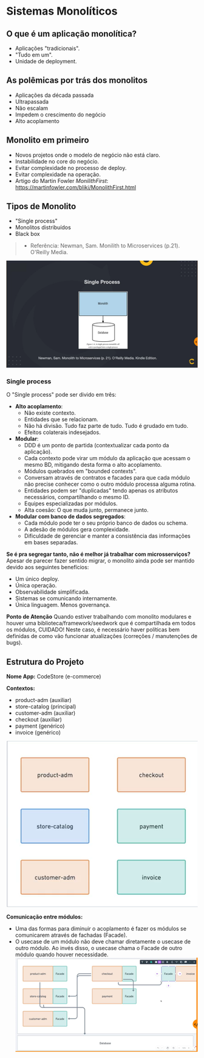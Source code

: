 # Sistemas Monolíticos

## O que é um aplicação monolítica?
- Aplicações "tradicionais".
- "Tudo em um".
- Unidade de deployment.

## As polêmicas por trás dos monolitos
- Aplicações da década passada
- Ultrapassada
- Não escalam
- Impedem o crescimento do negócio
- Alto acoplamento

## Monolito em primeiro
- Novos projetos onde o modelo de negócio não está claro.
- Instabilidade no core do negócio.
- Evitar complexidade no processo de deploy.
- Evitar complexidade na operação.
- Artigo do Martin Fowler *MonilithFirst*: https://martinfowler.com/bliki/MonolithFirst.html

## Tipos de Monolito
- "Single process"
- Monolitos distribuídos
- Black box
> - Referência: Newman, Sam. Monilith to Microservices (p.21). O'Reilly Media.

![alt text](./assets/image.png)

### Single process
O "Single process" pode ser divido em três:
- **Alto acoplamento**:
    - Não existe contexto.
    - Entidades que se relacionam.
    - Não há divisão. Tudo faz parte de tudo. Tudo é grudado em tudo.
    - Efeitos colaterais indesejados.
- **Modular**:
    - DDD é um ponto de partida (contextualizar cada ponto da aplicação).
    - Cada contexto pode virar um módulo da aplicação que acessam o mesmo BD, mitigando desta forma o alto acoplamento.
    - Módulos quebrados em "bounded contexts".
    - Conversam através de contratos e facades para que cada módulo não precise conhecer como o outro módulo processa alguma rotina.
    - Entidades podem ser "duplicadas" tendo apenas os atributos necessários, compartilhando o mesmo ID.
    - Equipes especializadas por módulos.
    - Alta coesão: O que muda junto, permanece junto.
- **Modular com banco de dados segregados**:
    - Cada módulo pode ter o seu próprio banco de dados ou schema.
    - A adesão de módulos gera complexidade.
    - Dificuldade de gerenciar e manter a consistência das informações em bases separadas.

**Se é pra segregar tanto, não é melhor já trabalhar com microsserviços?**
Apesar de parecer fazer sentido migrar, o monolito ainda pode ser mantido devido aos seguintes benefícios:
- Um único deploy.
- Única operação.
- Observabilidade simplificada.
- Sistemas se comunicando internamente.
- Única linguagem. Menos governança.

**Ponto de Atenção**
Quando estiver trabalhando com monolito modulares e houver uma biblioteca/framework/seedwork que é compartilhada em todos os módulos, CUIDADO! Neste caso, é necessário haver políticas bem definidas de como vão funcionar atualizações (correções / manutenções de bugs).

## Estrutura do Projeto
**Nome App:** CodeStore (e-commerce)

**Contextos:**
- product-adm (auxiliar)
- store-catalog (principal)
- customer-adm (auxiliar)
- checkout (auxiliar)
- payment (genérico)
- invoice (genérico)

![alt text](./assets/code-store-context.png)

**Comunicação entre módulos:**
- Uma das formas para diminuir o acoplamento é fazer os módulos se comunicarem através de fachadas (Facade).
- O usecase de um módulo não deve chamar diretamente o usecase de outro módulo. Ao invés disso, o usecase chama o Facade de outro módulo quando houver necessidade.
![alt text](./assets/comunicação-facade.png)



